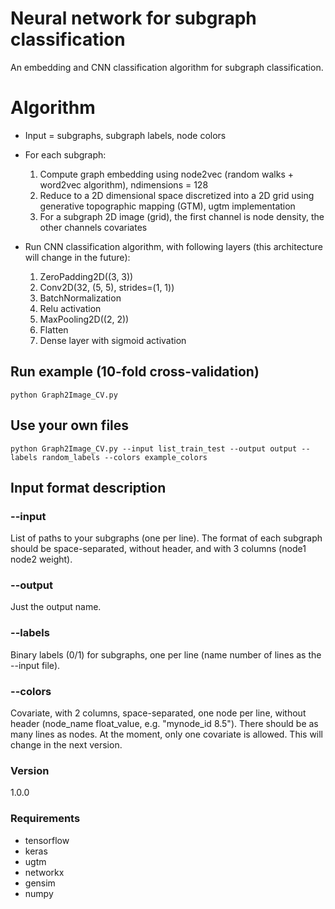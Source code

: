 # Neural network for subgraph classification
An embedding and CNN classification algorithm for subgraph classification.

# Algorithm
- Input = subgraphs, subgraph labels, node colors
- For each subgraph:

  1. Compute graph embedding using node2vec (random walks + word2vec algorithm), ndimensions = 128
  2. Reduce to a 2D dimensional space discretized into a 2D grid using generative topographic mapping (GTM), ugtm implementation
  3. For a subgraph 2D image (grid), the first channel is node density, the other channels covariates
  
- Run CNN classification algorithm, with following layers (this architecture will change in the future):

  1. ZeroPadding2D((3, 3))
  2. Conv2D(32, (5, 5), strides=(1, 1))
  3. BatchNormalization
  4. Relu activation
  5. MaxPooling2D((2, 2))
  6. Flatten
  7. Dense layer with sigmoid activation
 

## Run example (10-fold cross-validation)
```
python Graph2Image_CV.py
```

## Use your own files
```
python Graph2Image_CV.py --input list_train_test --output output --labels random_labels --colors example_colors
```

## Input format description

### --input
List of paths to your subgraphs (one per line). The format of each subgraph should be space-separated, without header, and with 3 columns (node1 node2 weight).

### --output
Just the output name.

### --labels 
Binary labels (0/1) for subgraphs, one per line (name number of lines as the --input file).

### --colors
Covariate, with 2 columns, space-separated, one node per line, without header (node_name float_value, e.g. "mynode_id 8.5"). There should be as many lines as nodes. At the moment, only one covariate is allowed. This will change in the next version.

### Version
1.0.0

### Requirements
- tensorflow
- keras
- ugtm
- networkx
- gensim
- numpy
